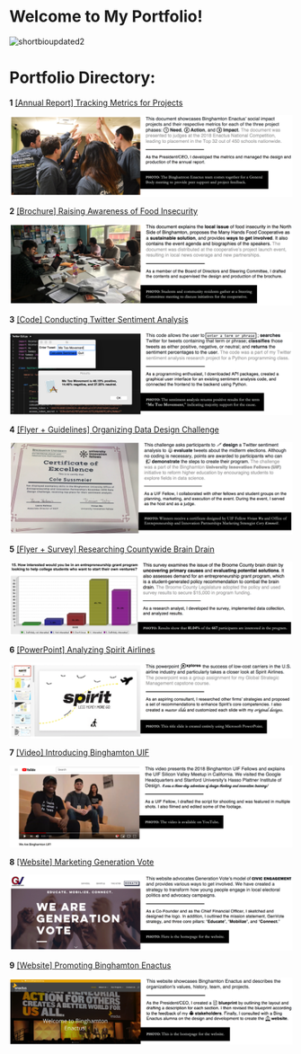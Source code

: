 # Welcome to My Portfolio! 

![shortbioupdated2](https://github.com/vwu15/images/blob/master/shortbioupdated2.png)

# Portfolio Directory:

**1**   [[Annual Report] Tracking Metrics for Projects](https://github.com/vwu15/cdfportfolio/blob/master/%5BAnnual%20Report%5D%20Tracking%20Metrics%20for%20Projects.pdf)

![annualreportupdated](https://github.com/vwu15/cdfportfolioimages/blob/master/annualreportupdated.png)

**2**   [[Brochure] Raising Awareness of Food Insecurity](https://github.com/vwu15/cdfportfolio/blob/master/%5BBrochure%5D%20Raising%20Awareness%20of%20Food%20Insecurity.pdf)

![brochureupdated](https://github.com/vwu15/cdfportfolioimages/blob/master/brochureupdated.png) 

**3**   [[Code] Conducting Twitter Sentiment Analysis](https://github.com/vwu15/cdfportfolio/blob/master/%5BCode%5D%20Conducting%20Twitter%20Sentiment%20Analysis)

![codeupdated](https://github.com/vwu15/cdfportfolioimages/blob/master/codeupdated.png) 

**4**   [[Flyer + Guidelines] Organizing Data Design Challenge](https://github.com/vwu15/cdfportfolio/blob/master/%5BFlyer%20%2B%20Guidelines%5D%20Organizing%20Data%20Design%20Challenge.pdf)

![flyer+guidelinesupdated2](https://github.com/vwu15/cdfportfolioimages/blob/master/flyer%2Bguidelinesupdated2.png) 

**5**   [[Flyer + Survey] Researching Countywide Brain Drain](https://github.com/vwu15/cdfportfolio/blob/master/%5BFlyer%20%2B%20Survey%5D%20Researching%20Countywide%20Brain%20Drain.pdf)

![flyer+surveyupdated](https://github.com/vwu15/cdfportfolioimages/blob/master/flyer%2Bsurveyupdated.png) 

**6**   [[PowerPoint] Analyzing Spirit Airlines](https://github.com/vwu15/cdfportfolio/blob/master/%5BPowerPoint%5D%20Analyzing%20Spirit%20Airlines%2C%20Inc..pdf)

![powerpointupdated](https://github.com/vwu15/cdfportfolioimages/blob/master/powerpointupdated.png) 

**7**   [[Video] Introducing Binghamton UIF](https://youtu.be/CsJdmldAbB4)

![videoupdated2](https://github.com/vwu15/cdfportfolioimages/blob/master/videoupdated2.png) 

**8**   [[Website] Marketing Generation Vote](https://www.genvote.org/)

![websitegvupdated2](https://github.com/vwu15/cdfportfolioimages/blob/master/websitegvupdated2.png)

**9**   [[Website] Promoting Binghamton Enactus](http://www.binghamtonenactus.com/)

![websitebeupdated](https://github.com/vwu15/cdfportfolioimages/blob/master/websitebeupdated.png)
